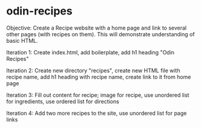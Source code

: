 # odin-recipes
Objective: Create a Recipe website with a home page and link to several other pages (with recipes on them). This will demonstrate understanding of basic HTML.

Iteration 1: Create index.html, add boilerplate, add h1 heading "Odin Recipes"

Iteration 2: Create new directory "recipes", create new HTML file with recipe name, add h1 heading with recipe name, create link to it from home page

Iteration 3: Fill out content for recipe; image for recipe, use unordered list for ingredients, use ordered list for directions

Iteration 4: Add two more recipes to the site, use unordered list for page links